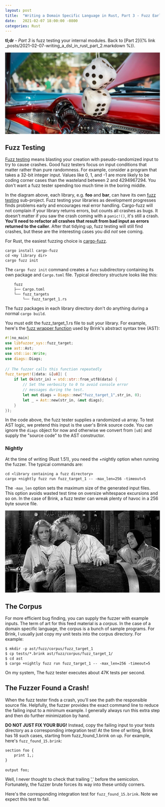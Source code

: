 ```yaml
---
layout: post
title:  "Writing a Domain Specific Language in Rust, Part 3 - Fuzz Early and Often"
date:   2021-02-07 18:00:00 -0800
categories: Rust
---
```


**tl;dr** - _Part 3_ is fuzz testing your internal modules.  Back to [Part 2]({% link _posts/2021-02-07-writing_a_dsl_in_rust_part_2.markdown %}).

![Fuzzy Dice](/images/fuzz_dice.jpg)

## Fuzz Testing

[Fuzz testing](https://en.wikipedia.org/wiki/Fuzzing) means blasting your creation with pseudo-randomized input to try to cause crashes.  Good fuzz testers focus on input conditions that matter rather than pure randomness.  For example, consider a program that takes a 32-bit integer input.  Values like 0, 1, and -1 are more likely to be coding corner cases than the wasteland between 2 and 4294967294.  You don't want a fuzz tester spending too much time in the boring middle.

In the diagram above, each library, e.g. __foo__ and __bar__, can have its own [fuzz testing](https://en.wikipedia.org/wiki/Fuzzing) sub-project.  Fuzz testing your libraries as development progresses finds problems early and encourages real error handling.  Cargo-fuzz will not complain if your library returns errors, but counts all crashes as bugs.  It doesn't matter if you saw the crash coming with a `panic!()`, it's still a crash.  __You'll need to refactor all crashes that result from bad input as errors returned to the caller__.  After that tidying up, fuzz testing will still find crashes, but these are the interesting cases you did _not_ see coming.

For Rust, the easiest fuzzing choice is [cargo-fuzz](https://github.com/rust-fuzz/cargo-fuzz).

    cargo install cargo-fuzz
    cd <my library dir>
    cargo fuzz init

The `cargo fuzz init` command creates a `fuzz` subdirectory containing its own package and `Cargo.toml` file.  Typical directory structure looks like this:

```
    fuzz
    ├── Cargo.toml
    └── fuzz_targets
        └── fuzz_target_1.rs
```

The fuzz packages in each library directory don't do anything during a normal `cargo build`.

You must edit the fuzz_target_1.rs file to suit your library.  For example, here's the [fuzz wrapper function](https://github.com/steveking-gh/brink/blob/master/ast/fuzz/fuzz_targets/fuzz_target_1.rs) used by Brink's abstract syntax tree (AST):

```rust
#![no_main]
use libfuzzer_sys::fuzz_target;
use ast::Ast;
use std::io::Write;
use diags::Diags;

// The fuzzer calls this function repeatedly
fuzz_target!(|data: &[u8]| {
    if let Ok(str_in) = std::str::from_utf8(data) {
        // Set the verbosity to 0 to avoid console error
        // messages during the test.
        let mut diags = Diags::new("fuzz_target_1",str_in, 0);
        let _ = Ast::new(str_in, &mut diags);
    }
});
```

In the code above, the fuzz tester supplies a randomized `u8` array.  To test AST logic, we pretend this input is the user's Brink source code.  You can ignore the `diags` object for now and otherwise we convert from `[u8]` and supply the "source code" to the AST constructor.

### Nightly

At the time of writing (Rust 1.51), you need the +nightly option when running the fuzzer.  The typical commands are:

    cd <library containing a fuzz directory>
    cargo +nightly fuzz run fuzz_target_1 -- -max_len=256 -timeout=5

The `-max_len` option sets the maximum size of the generated input files.  This
option avoids wasted test time on oversize whitespace excursions and so on.
In the case of Brink, a fuzz tester can wreak plenty of havoc in a 256 byte source file.


![Young Frankenstein](/images/young_frankenstein-980x520.jpg)

## The Corpus

For more efficient bug finding, you can supply the fuzzer with example inputs.  The term of art for this feed material is a _corpus_.  In the case of a domain specific language, the corpus is a bunch of sample programs.  For Brink, I usually just copy my unit tests into the corpus directory.  For example:

    $ mkdir -p ast/fuzz/corpus/fuzz_target_1
    $ cp tests/*.brink ast/fuzz/corpus/fuzz_target_1/
    $ cd ast
    $ cargo +nightly fuzz run fuzz_target_1 -- -max_len=256 -timeout=5

On my system, The fuzz tester executes about 47K tests per second.

## The Fuzzer Found a Crash!

When the fuzz tester finds a crash, you'll see the path the responsible source file.  Helpfully, the fuzzer provides the exact command line to reduce the failing input to a minimum example.  I generally always run this extra step and then do further minimization by hand.

__DO NOT JUST FIX YOUR BUG!__  Instead, copy the failing input to your tests directory as a corresponding integration test!  At the time of writing, Brink has 18 such cases, starting from fuzz_found_1.brink on up.  For example, here's `fuzz_found_15.brink`:

    section foo {
        print 1,;
    }
    
    output foo;

Well, I never thought to check that trailing ',' before the semicolon.  Fortunately, the fuzzer brute forces its way into these untidy corners.

Here's the corresponding integration test for `fuzz_found_15.brink`.  Note we expect this test to fail.